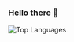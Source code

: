 ### Hello there 👋

![Top Languages](https://github-readme-stats.vercel.app/api/top-langs/?username=isus-ipanienko&theme=tokyonight)

<!--
**isus-ipanienko/isus-ipanienko** is a ✨ _special_ ✨ repository because its `README.md` (this file) appears on your GitHub profile.

Here are some ideas to get you started:

- 🔭 I’m currently working on ...
- 🌱 I’m currently learning ...
- 👯 I’m looking to collaborate on ...
- 🤔 I’m looking for help with ...
- 💬 Ask me about ...
- 📫 How to reach me: ...
- 😄 Pronouns: ...
- ⚡ Fun fact: ...
-->

